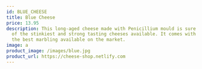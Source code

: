 ```yaml
---
id: BLUE_CHEESE
title: Blue Cheese
price: 13.95
description: This long-aged cheese made with Penicillium mould is sure to be one
  of the stinkiest and strong tasting cheeses available. It comes with one of
  the best marbling available on the market.
image: a
product_image: /images/blue.jpg
product_url: https://cheese-shop.netlify.com
---
```

